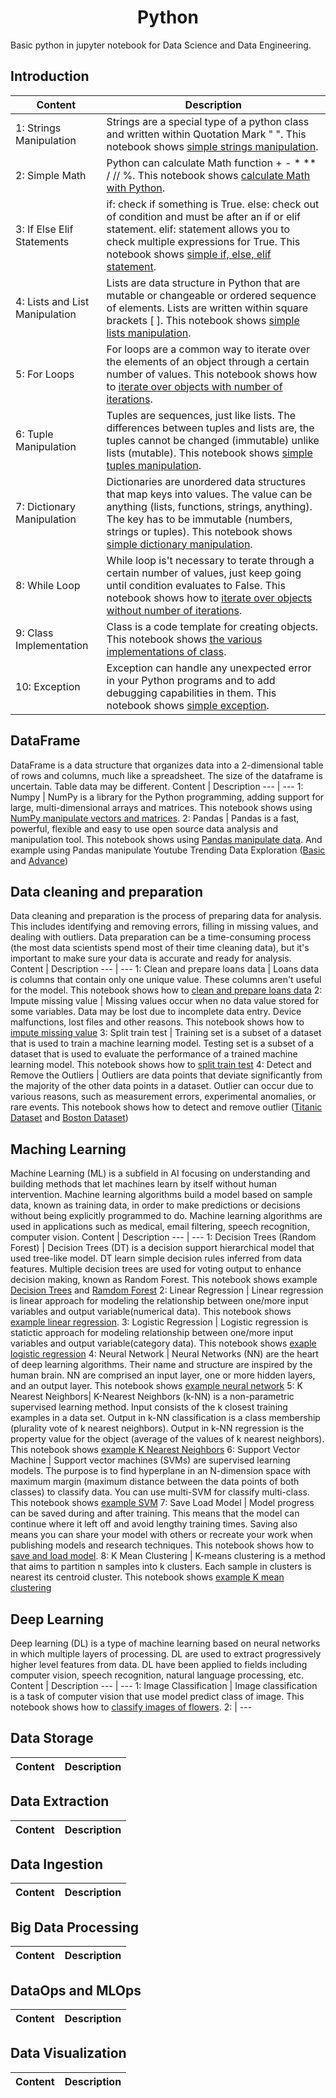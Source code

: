 <h1 align="center"> Python </h1>
Basic python in jupyter notebook for Data Science and Data Engineering.

## Introduction
Content | Description 
--- | --- 
1: Strings Manipulation | Strings are a special type of a python class and written within Quotation Mark " ". This notebook shows [simple strings manipulation](https://github.com/ThanatPay/Python/blob/main/Introduction/01string_manipulations.ipynb).
2: Simple Math | Python can calculate Math function + - * ** / // %. This notebook shows [calculate Math with Python](https://github.com/ThanatPay/Python/blob/main/Introduction/02simple_math.ipynb).
3: If Else Elif Statements | if: check if something is True. else: check out of condition and must be after an if or elif statement. elif: statement allows you to check multiple expressions for True. This notebook shows [simple if, else, elif statement](https://github.com/ThanatPay/Python/blob/main/Introduction/03if_else_statement.ipynb).
4: Lists and List Manipulation | Lists are data structure in Python that are mutable or changeable or ordered sequence of elements. Lists are written within square brackets [ ]. This notebook shows [simple lists manipulation](https://github.com/ThanatPay/Python/blob/main/Introduction/04List_manipulations.ipynb).
5: For Loops | For loops are a common way to iterate over the elements of an object through a certain number of values. This notebook shows how to [iterate over objects with number of iterations](https://github.com/ThanatPay/Python/blob/main/Introduction/05for_loop.ipynb).
6: Tuple Manipulation | Tuples are sequences, just like lists. The differences between tuples and lists are, the tuples cannot be changed (immutable) unlike lists (mutable). This notebook shows [simple tuples manipulation](https://github.com/ThanatPay/Python/blob/main/Introduction/06Tuples.ipynb).
7: Dictionary Manipulation | Dictionaries are unordered data structures that map keys into values. The value can be anything (lists, functions, strings, anything). The key has to be immutable (numbers, strings or tuples). This notebook shows [simple dictionary manipulation](https://github.com/ThanatPay/Python/blob/main/Introduction/07Dictionary.ipynb).
8: While Loop | While loop is't necessary to terate through a certain number of values, just keep going until condition evaluates to False. This notebook shows how to [iterate over objects without number of iterations](https://github.com/ThanatPay/Python/blob/main/Introduction/08while_loop.ipynb).
9: Class Implementation | Class is a code template for creating objects. This notebook shows [the various implementations of class](https://github.com/ThanatPay/Python/blob/main/Introduction/09class.ipynb).
10: Exception | Exception can handle any unexpected error in your Python programs and to add debugging capabilities in them. This notebook shows [simple exception](https://github.com/ThanatPay/Python/blob/main/Introduction/10exception.ipynb).

## DataFrame
DataFrame is a data structure that organizes data into a 2-dimensional table of rows and columns, much like a spreadsheet. The size of the dataframe is uncertain. Table data may be different.
Content | Description 
--- | --- 
1: Numpy | NumPy is a library for the Python programming, adding support for large, multi-dimensional arrays and matrices. This notebook shows using [NumPy manipulate vectors and matrices](https://github.com/ThanatPay/Python/blob/main/Pandas/1_Numpy.ipynb).
2: Pandas | Pandas is a fast, powerful, flexible and easy to use open source data analysis and manipulation tool. This notebook shows using [Pandas manipulate data](https://github.com/ThanatPay/Python/blob/main/Pandas/2_Pandas.ipynb). And example using Pandas manipulate Youtube Trending Data Exploration ([Basic](https://github.com/ThanatPay/Python/blob/main/Pandas/3_Pandas_(Data_Set_Trending_YouTube_Video_Statistics).ipynb) and [Advance](https://github.com/ThanatPay/Python/blob/main/Pandas/4_Advanced_Pandas_(Data_Set_Trending_YouTube_Video_Statistics).ipynb))

## Data cleaning and preparation
Data cleaning and preparation is the process of preparing data for analysis. This includes identifying and removing errors, filling in missing values, and dealing with outliers. Data preparation can be a time-consuming process (the most data scientists spend most of their time cleaning data), but it's important to make sure your data is accurate and ready for analysis.
Content | Description 
--- | --- 
1: Clean and prepare loans data | Loans data is columns that contain only one unique value. These columns aren't useful for the model. This notebook shows how to [clean and prepare loans data](https://github.com/ThanatPay/Python/blob/main/DataPreparation/1_LoansDataSet.ipynb)
2: Impute missing value | Missing values occur when no data value stored for some variables. Data may be lost due to incomplete data entry. Device malfunctions, lost files and other reasons. This notebook shows how to [impute missing value](https://github.com/ThanatPay/Python/blob/main/DataPreparation/2_ImputeMissingValue.ipynb)
3: Split train test  | Training set is a subset of a dataset that is used to train a machine learning model. Testing set is a subset of a dataset that is used to evaluate the performance of a trained machine learning model. This notebook shows how to [split train test](https://github.com/ThanatPay/Python/blob/main/DataPreparation/3_SplitTrainTest.ipynb) 
4: Detect and Remove the Outliers | Outliers are data points that deviate significantly from the majority of the other data points in a dataset. Outlier can occur due to various reasons, such as measurement errors, experimental anomalies, or rare events. This notebook shows how to detect and remove outlier ([Titanic Dataset](https://github.com/ThanatPay/Python/blob/main/DataPreparation/4_Outliers_Titanic.ipynb) and [Boston Dataset](https://github.com/ThanatPay/Python/blob/main/DataPreparation/5_Outliers_Boston_(optional).ipynb)) 

## Maching Learning
Machine Learning (ML) is a subfield in AI focusing on understanding and building methods that let machines learn by itself without human intervention. Machine learning algorithms build a model based on sample data, known as training data, in order to make predictions or decisions without being explicitly programmed to do. Machine learning algorithms are used in applications such as medical, email filtering, speech recognition, computer vision.
Content | Description 
--- | --- 
1: Decision Trees (Random Forest) | Decision Trees (DT) is a decision support hierarchical model that used tree-like model. DT learn simple decision rules inferred from data features. Multiple decision trees are used for voting output to enhance decision making, known as Random Forest. This notebook shows example [Decision Trees](https://github.com/ThanatPay/Python/blob/main/MachineLearning/1_Decision_Trees.ipynb) and [Ramdom Forest](https://github.com/ThanatPay/Python/blob/main/MachineLearning/1_RandomForest(hed2020).ipynb)
2: Linear Regression | Linear regression is linear approach for modeling the relationship between one/more input variables and output variable(numerical data). This notebook shows [example linear regression](https://github.com/ThanatPay/Python/blob/main/MachineLearning/2_Linear_Regression.ipynb).
3: Logistic Regression | Logistic regression is statictic approach for modeling relationship between one/more input variables and output variable(category data). This notebook shows [exaple logistic regression](https://github.com/ThanatPay/Python/blob/main/MachineLearning/3_Logistic_Regression.ipynb)
4: Neural Network | Neural Networks (NN) are the heart of deep learning algorithms. Their name and structure are inspired by the human brain. NN are comprised an input layer, one or more hidden layers, and an output layer.  This notebook shows [example neural network](https://github.com/ThanatPay/Python/blob/main/MachineLearning/4_Neural_Network.ipynb)
5: K Nearest Neighbors| K-Nearest Neighbors (k-NN) is a non-parametric supervised learning method. Input consists of the k closest training examples in a data set. Output in k-NN classification is a class membership (plurality vote of k nearest neighbors). Output in k-NN regression is the property value for the object (average of the values of k nearest neighbors). This notebook shows [example K Nearest Neighbors](https://github.com/ThanatPay/Python/blob/main/MachineLearning/5_K_Nearest_Neighbors.ipynb)
6: Support Vector Machine | Support vector machines (SVMs) are supervised learning models. The purpose is to find hyperplane in an N-dimension space with maximum margin (maximum distance between the data points of both classes) to classify data. You can use multi-SVM for classify multi-class. This notebook shows [example SVM](https://github.com/ThanatPay/Python/blob/main/MachineLearning/6_Support_Vector_Machine.ipynb)
7: Save Load Model | Model progress can be saved during and after training. This means that the model can continue where it left off and avoid lengthy training times. Saving also means you can share your model with others or recreate your work when publishing models and research techniques. This notebook shows how to [save and load model](https://github.com/ThanatPay/Python/blob/main/MachineLearning/7_Save_Load_Model.ipynb).
8: K Mean Clustering | K-means clustering is a method that aims to partition n samples into k clusters. Each sample in clusters is nearest its centroid cluster. This notebook shows [example K mean clustering](https://github.com/ThanatPay/Python/blob/main/MachineLearning/8_K_Means_Clustering.ipynb)

## Deep Learning
Deep learning (DL) is a type of machine learning based on neural networks in which multiple layers of processing. DL are used to extract progressively higher level features from data. DL have been applied to fields including computer vision, speech recognition, natural language processing, etc.
Content | Description 
--- | --- 
1: Image Classification | Image classification is a task of computer vision that use model predict class of image. This notebook shows how to [classify images of flowers](https://github.com/ThanatPay/Python/blob/main/DeepLearning/1_Image_classification_(Basic).ipynb).
2: | ---

## Data Storage
Content | Description 
--- | --- 

## Data Extraction
Content | Description 
--- | --- 

## Data Ingestion
Content | Description 
--- | --- 

## Big Data Processing
Content | Description 
--- | --- 

## DataOps and MLOps
Content | Description 
--- | --- 

## Data Visualization
Content | Description 
--- | --- 

